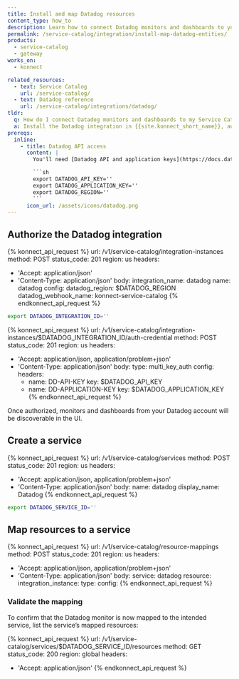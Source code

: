 ```yaml
---
title: Install and map Datadog resources
content_type: how_to
description: Learn how to connect Datadog monitors and dashboards to your Service Catalog service in {{site.konnect_short_name}}.
permalink: /service-catalog/integration/install-map-datadog-entities/
products:
  - service-catalog
  - gateway
works_on:
  - konnect

related_resources:
  - text: Service Catalog
    url: /service-catalog/
  - text: Datadog reference
    url: /service-catalog/integrations/datadog/
tldr:
  q: How do I connect Datadog monitors and dashboards to my Service Catalog service?
  a: Install the Datadog integration in {{site.konnect_short_name}}, authorize it using your API and app keys, and link Datadog resources to your Service Catalog service.
prereqs:
  inline:
    - title: Datadog API access
      content: |
        You'll need [Datadog API and application keys](https://docs.datadoghq.com/account_management/api-app-keys/) and must select your Datadog region to authenticate the integration.

        ```sh
        export DATADOG_API_KEY=''
        export DATADOG_APPLICATION_KEY=''
        export DATADOG_REGION=''
        ```
      icon_url: /assets/icons/datadog.png
---
```


## Authorize the Datadog integration

<!--vale off-->
{% konnect_api_request %}
url: /v1/service-catalog/integration-instances
method: POST
status_code: 201
region: us
headers:
  - 'Accept: application/json'
  - 'Content-Type: application/json'
body:
  integration_name: datadog
  name: datadog
  config:
    datadog_region: $DATADOG_REGION
    datadog_webhook_name: konnect-service-catalog
{% endkonnect_api_request %}
<!--vale on-->

```sh
export DATADOG_INTEGRATION_ID=''
```

<!--vale off-->
{% konnect_api_request %}
url: /v1/service-catalog/integration-instances/$DATADOG_INTEGRATION_ID/auth-credential
method: POST
status_code: 201
region: us
headers:
  - 'Accept: application/json, application/problem+json'
  - 'Content-Type: application/json'
body:
  type: multi_key_auth
  config:
    headers:
      - name: DD-API-KEY
        key: $DATADOG_API_KEY
      - name: DD-APPLICATION-KEY
        key: $DATADOG_APPLICATION_KEY
{% endkonnect_api_request %}
<!--vale on-->

Once authorized, monitors and dashboards from your Datadog account will be discoverable in the UI.

## Create a service

<!--vale off-->
{% konnect_api_request %}
url: /v1/service-catalog/services
method: POST
status_code: 201
region: us
headers:
  - 'Accept: application/json, application/problem+json'
  - 'Content-Type: application/json'
body:
  name: datadog
  display_name: Datadog
{% endkonnect_api_request %}
<!--vale on-->


```sh
export DATADOG_SERVICE_ID=''
```

## Map resources to a service

<!--vale off-->
{% konnect_api_request %}
url: /v1/service-catalog/resource-mappings
method: POST
status_code: 201
region: us
headers:
  - 'Accept: application/json, application/problem+json'
  - 'Content-Type: application/json'
body:
  service: datadog
  resource:
    integration_instance: 
    type:
    config:
{% endkonnect_api_request %}
<!--vale on-->

### Validate the mapping

To confirm that the Datadog monitor is now mapped to the intended service, list the service’s mapped resources:

<!--vale off-->
{% konnect_api_request %}
url: /v1/service-catalog/services/$DATADOG_SERVICE_ID/resources
method: GET
status_code: 200
region: global
headers:
  - 'Accept: application/json'
{% endkonnect_api_request %}
<!--vale on-->

